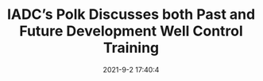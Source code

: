 ---
"title": "IADC’s Polk Discusses both Past and Future Development Well Control Training"
"date": "2021-9-2 17:40:4"
"feed_name": "IADC"
"feed_website": "https://www.iadc.org/"
"feed_rss": "https://www.iadc.org/feed/"
"link": "https://www.iadc.org/drillbits/iadcs-polk-discusses-important-stuff-at-well-control-conference/"
"file": "_posts/2021-1-1-985f819b6d2a4790a151a94f73dd6b5ea048f755.md"
"accident": "0"
"drilling": "0"
---
